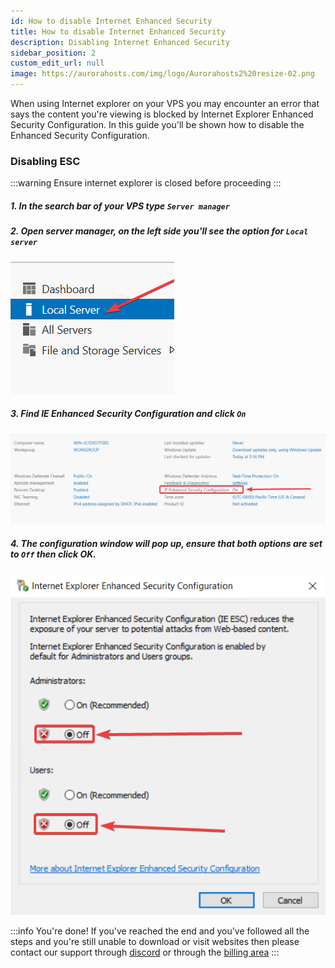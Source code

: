 ```yaml
---
id: How to disable Internet Enhanced Security
title: How to disable Internet Enhanced Security
description: Disabling Internet Enhanced Security
sidebar_position: 2
custom_edit_url: null
image: https://aurorahosts.com/img/logo/Aurorahosts2%20resize-02.png
---
```


When using Internet explorer on your VPS you may encounter an error that says the content you're viewing is blocked by Internet Explorer Enhanced Security Configuration. In this guide you'll be shown how to disable the Enhanced Security Configuration.

### Disabling ESC

:::warning
Ensure internet explorer is closed before proceeding
:::

##### 1. In the search bar of your VPS type `Server manager`

##### 2. Open server manager, on the left side you'll see the option for `Local server`

<div style={{textAlign: 'left'}}>

![IE](../../images/VPS/ESC/1_Localserver.png)

</div>

##### 3. Find IE Enhanced Security Configuration and click `On`

<div style={{textAlign: 'left'}}>

![IE](../../images/VPS/ESC/2_IE.png)

</div>

##### 4. The configuration window will pop up, ensure that both options are set to `Off` then click OK.

<div style={{textAlign: 'left'}}>

![IE](../../images/VPS/ESC/3_Configuration.png)

</div>

:::info You're done!
If you've reached the end and you've followed all the steps and you're still unable to download or visit websites then please contact our support through [discord](https://discord.gg/XxHx6PxwNn) or through the [billing area](https://billing.aurorahosts.com)
:::